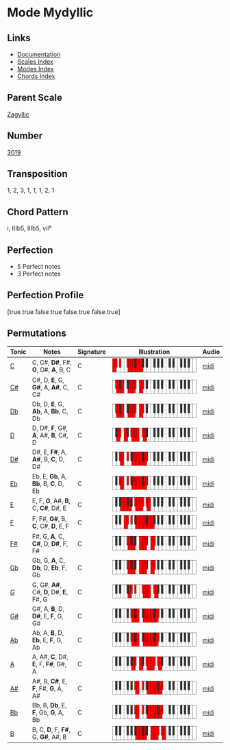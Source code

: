 # Mode Mydyllic

## Links

- [Documentation](README.md)
- [Scales Index](Scales.md)
- [Modes Index](Modes.md)
- [Chords Index](Chords.md)

## Parent Scale

[Zagyllic](ScaleZagyllic.md)

## Number

[3019](https://ianring.com/musictheory/scales/3019)

## Transposition

1, 2, 3, 1, 1, 1, 2, 1

## Chord Pattern

i, IIIb5, IIIb5, vii⁰

## Perfection

- 5 Perfect notes
- 3 Perfect notes

## Perfection Profile

[true true false true false true false true]

## Permutations

| Tonic | Notes | Signature | Illustration | Audio |
|-------|-------|-----------|--------------|-------|
| [C](ModeCNaturalMydyllic.md) | C, C#, **D#**, F#, **G**, G#, **A**, B, C | C | ![CNaturalMydyllic](ModeCNaturalMydyllic.png) | [midi](https://github.com/edipermadi/music/blob/main/docs/ModeCNaturalMydyllic.mid?raw=true) |
| [C#](ModeCSharpMydyllic.md) | C#, D, **E**, G, **G#**, A, **A#**, C, C# | C | ![CSharpMydyllic](ModeCSharpMydyllic.png) | [midi](https://github.com/edipermadi/music/blob/main/docs/ModeCSharpMydyllic.mid?raw=true) |
| [Db](ModeDFlatMydyllic.md) | Db, D, **E**, G, **Ab**, A, **Bb**, C, Db | C | ![DFlatMydyllic](ModeDFlatMydyllic.png) | [midi](https://github.com/edipermadi/music/blob/main/docs/ModeDFlatMydyllic.mid?raw=true) |
| [D](ModeDNaturalMydyllic.md) | D, D#, **F**, G#, **A**, A#, **B**, C#, D | C | ![DNaturalMydyllic](ModeDNaturalMydyllic.png) | [midi](https://github.com/edipermadi/music/blob/main/docs/ModeDNaturalMydyllic.mid?raw=true) |
| [D#](ModeDSharpMydyllic.md) | D#, E, **F#**, A, **A#**, B, **C**, D, D# | C | ![DSharpMydyllic](ModeDSharpMydyllic.png) | [midi](https://github.com/edipermadi/music/blob/main/docs/ModeDSharpMydyllic.mid?raw=true) |
| [Eb](ModeEFlatMydyllic.md) | Eb, E, **Gb**, A, **Bb**, B, **C**, D, Eb | C | ![EFlatMydyllic](ModeEFlatMydyllic.png) | [midi](https://github.com/edipermadi/music/blob/main/docs/ModeEFlatMydyllic.mid?raw=true) |
| [E](ModeENaturalMydyllic.md) | E, F, **G**, A#, **B**, C, **C#**, D#, E | C | ![ENaturalMydyllic](ModeENaturalMydyllic.png) | [midi](https://github.com/edipermadi/music/blob/main/docs/ModeENaturalMydyllic.mid?raw=true) |
| [F](ModeFNaturalMydyllic.md) | F, F#, **G#**, B, **C**, C#, **D**, E, F | C | ![FNaturalMydyllic](ModeFNaturalMydyllic.png) | [midi](https://github.com/edipermadi/music/blob/main/docs/ModeFNaturalMydyllic.mid?raw=true) |
| [F#](ModeFSharpMydyllic.md) | F#, G, **A**, C, **C#**, D, **D#**, F, F# | C | ![FSharpMydyllic](ModeFSharpMydyllic.png) | [midi](https://github.com/edipermadi/music/blob/main/docs/ModeFSharpMydyllic.mid?raw=true) |
| [Gb](ModeGFlatMydyllic.md) | Gb, G, **A**, C, **Db**, D, **Eb**, F, Gb | C | ![GFlatMydyllic](ModeGFlatMydyllic.png) | [midi](https://github.com/edipermadi/music/blob/main/docs/ModeGFlatMydyllic.mid?raw=true) |
| [G](ModeGNaturalMydyllic.md) | G, G#, **A#**, C#, **D**, D#, **E**, F#, G | C | ![GNaturalMydyllic](ModeGNaturalMydyllic.png) | [midi](https://github.com/edipermadi/music/blob/main/docs/ModeGNaturalMydyllic.mid?raw=true) |
| [G#](ModeGSharpMydyllic.md) | G#, A, **B**, D, **D#**, E, **F**, G, G# | C | ![GSharpMydyllic](ModeGSharpMydyllic.png) | [midi](https://github.com/edipermadi/music/blob/main/docs/ModeGSharpMydyllic.mid?raw=true) |
| [Ab](ModeAFlatMydyllic.md) | Ab, A, **B**, D, **Eb**, E, **F**, G, Ab | C | ![AFlatMydyllic](ModeAFlatMydyllic.png) | [midi](https://github.com/edipermadi/music/blob/main/docs/ModeAFlatMydyllic.mid?raw=true) |
| [A](ModeANaturalMydyllic.md) | A, A#, **C**, D#, **E**, F, **F#**, G#, A | C | ![ANaturalMydyllic](ModeANaturalMydyllic.png) | [midi](https://github.com/edipermadi/music/blob/main/docs/ModeANaturalMydyllic.mid?raw=true) |
| [A#](ModeASharpMydyllic.md) | A#, B, **C#**, E, **F**, F#, **G**, A, A# | C | ![ASharpMydyllic](ModeASharpMydyllic.png) | [midi](https://github.com/edipermadi/music/blob/main/docs/ModeASharpMydyllic.mid?raw=true) |
| [Bb](ModeBFlatMydyllic.md) | Bb, B, **Db**, E, **F**, Gb, **G**, A, Bb | C | ![BFlatMydyllic](ModeBFlatMydyllic.png) | [midi](https://github.com/edipermadi/music/blob/main/docs/ModeBFlatMydyllic.mid?raw=true) |
| [B](ModeBNaturalMydyllic.md) | B, C, **D**, F, **F#**, G, **G#**, A#, B | C | ![BNaturalMydyllic](ModeBNaturalMydyllic.png) | [midi](https://github.com/edipermadi/music/blob/main/docs/ModeBNaturalMydyllic.mid?raw=true) |
